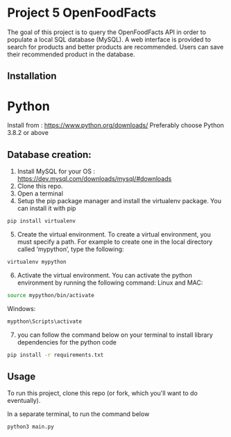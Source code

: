 # Project 5 OpenFoodFacts

The goal of this project is to query the OpenFoodFacts API in order to populate a local SQL database (MySQL). A web interface is provided to search for products and better products are recommended. Users can save their recommended  product in the database. 


## Installation
# Python 
Install from : https://www.python.org/downloads/
Preferably choose Python 3.8.2 or above 


## Database creation:

1. Install MySQL for your OS : https://dev.mysql.com/downloads/mysql/#downloads
2. Clone this repo.
3. Open a terminal
4. Setup the pip package manager and install the virtualenv package. You can install it with pip
```bash
pip install virtualenv
```
5. Create the virtual environment. To create a virtual environment, you must specify a path. For example to create one in the local directory called ‘mypython’, type the following:
```bash
virtualenv mypython
```
6. Activate the virtual environment. You can activate the python environment by running the following command:
Linux and MAC:
```bash
source mypython/bin/activate
```
Windows:
```bash
mypthon\Scripts\activate
```
7. you can follow the command below on your terminal to install library dependencies for the python code

```bash
pip install -r requirements.txt
```
## Usage

To run this project, clone this repo (or fork, which you'll want to do eventually).

In a separate terminal, to run the command below

```bash
python3 main.py
```
